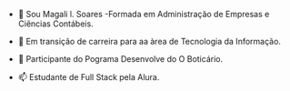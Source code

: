 - 👋 Sou Magali l. Soares
-Formada em Administração de Empresas e Ciências Contábeis.

- 🌱 Em transição de carreira para aa àrea de Tecnologia da Informação.
- 💞️ Participante do Pograma Desenvolve do O Boticário.
- 📫 Estudante de Full Stack pela Alura.

<!---
magalilsoares/magalilsoares is a ✨ special ✨ repository because its `README.md` (this file) appears on your GitHub profile.
You can click the Preview link to take a look at your changes.
--->
